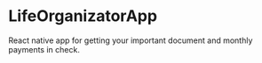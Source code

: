 # LifeOrganizatorApp
React native app for getting your important document and monthly payments in check.
